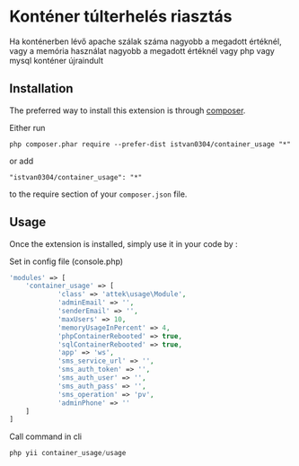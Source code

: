 Konténer túlterhelés riasztás
=============================
Ha konténerben lévő apache szálak száma nagyobb a megadott értéknél, vagy a memória használat nagyobb a megadott értéknél vagy php vagy mysql konténer újraindult

Installation
------------

The preferred way to install this extension is through [composer](http://getcomposer.org/download/).

Either run

```
php composer.phar require --prefer-dist istvan0304/container_usage "*"
```

or add

```
"istvan0304/container_usage": "*"
```

to the require section of your `composer.json` file.


Usage
-----

Once the extension is installed, simply use it in your code by  :

Set in config file (console.php)
```php
'modules' => [
    'container_usage' => [
            'class' => 'attek\usage\Module',                        
            'adminEmail' => '',
            'senderEmail' => '',            
            'maxUsers' => 10,
            'memoryUsageInPercent' => 4,
            'phpContainerRebooted' => true,
            'sqlContainerRebooted' => true,
            'app' => 'ws',
            'sms_service_url' => '',
            'sms_auth_token' => '',
            'sms_auth_user' => '',
            'sms_auth_pass' => '',            
            'sms_operation' => 'pv',            
            'adminPhone' => ''              
    ]
]
```

Call command in cli
```php
php yii container_usage/usage
```